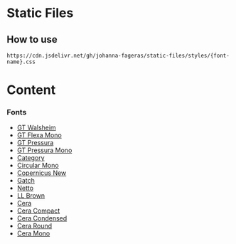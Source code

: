 # Static Files

## How to use

```
https://cdn.jsdelivr.net/gh/johanna-fageras/static-files/styles/{font-name}.css
```

# Content

### Fonts

- [GT Walsheim](https://github.com/johanna-fageras/static-files/blob/main/styles/gt-walsheim.css)
- [GT Flexa Mono](https://github.com/johanna-fageras/static-files/blob/main/styles/gt-flexa-mono.css)
- [GT Pressura](https://github.com/johanna-fageras/static-files/blob/main/styles/gt-pressura.css)
- [GT Pressura Mono](https://github.com/johanna-fageras/static-files/blob/main/styles/gt-pressura-mono.css)
- [Category](https://github.com/johanna-fageras/static-files/blob/main/styles/category.css)
- [Circular Mono](https://github.com/johanna-fageras/static-files/blob/main/styles/circular-mono.css)
- [Copernicus New](https://github.com/johanna-fageras/static-files/blob/main/styles/copernicus-new.css)
- [Gatch](https://github.com/johanna-fageras/static-files/blob/main/styles/gatch.css)
- [Netto](https://github.com/johanna-fageras/static-files/blob/main/styles/netto.css)
- [LL Brown](https://github.com/johanna-fageras/static-files/blob/main/styles/ll-brown.css)
- [Cera](https://github.com/johanna-fageras/static-files/blob/main/styles/cera.css)
- [Cera Compact](https://github.com/johanna-fageras/static-files/blob/main/styles/cera-compact.css)
- [Cera Condensed](https://github.com/johanna-fageras/static-files/blob/main/styles/cera-condensed.css)
- [Cera Round](https://github.com/johanna-fageras/static-files/blob/main/styles/cera-round.css)
- [Cera Mono](https://github.com/johanna-fageras/static-files/blob/main/styles/cera-mono.css)
